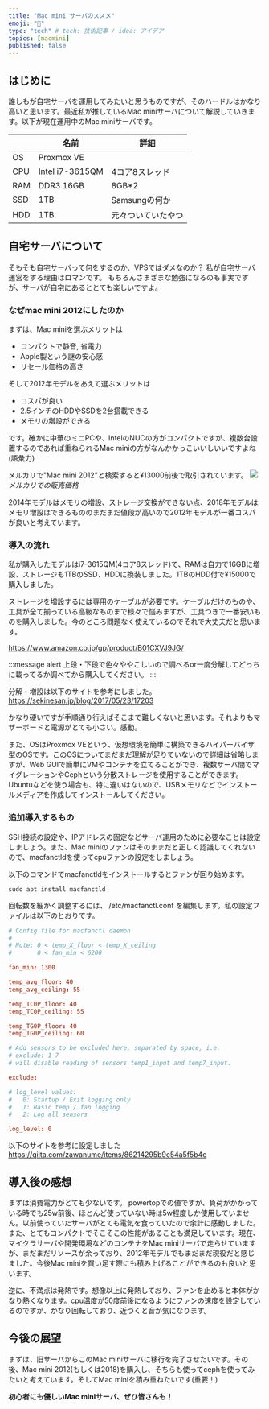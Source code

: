 ```yaml
---
title: "Mac mini サーバのススメ"
emoji: "🍎"
type: "tech" # tech: 技術記事 / idea: アイデア
topics: [macmini]
published: false
---
```


## はじめに
誰しもが自宅サーバを運用してみたいと思うものですが、そのハードルはかなり高いと思います。最近私が推しているMac miniサーバについて解説していきます。以下が現在運用中のMac miniサーバです。

|  | 名前 | 詳細 |
| ---- | ---- | ---- |
| OS | Proxmox VE |  |
| CPU | Intel i7-3615QM | 4コア8スレッド |
| RAM | DDR3 16GB | 8GB*2 |
| SSD | 1TB | Samsungの何か |
| HDD | 1TB | 元々ついていたやつ |

## 自宅サーバについて
そもそも自宅サーバって何をするのか、VPSではダメなのか？
私が自宅サーバ運営をする理由はロマンです。
もちろんさまざまな勉強になるのも事実ですが、サーバが自宅にあるととても楽しいですよ。

### なぜmac mini 2012にしたのか
まずは、Mac miniを選ぶメリットは
- コンパクトで静音, 省電力
- Apple製という謎の安心感
- リセール価格の高さ

そして2012年モデルをあえて選ぶメリットは
- コスパが良い
- 2.5インチのHDDやSSDを2台搭載できる
- メモリの増設ができる

です。確かに中華のミニPCや、IntelのNUCの方がコンパクトですが、複数台設置するのであれば重ねられるMac miniの方がなんかかっこいいしいいですよね(語彙力)

メルカリで"Mac mini 2012"と検索すると¥13000前後で取引されています。
![](/images/macmini-1.jpeg)
*メルカリでの販売価格*

2014年モデルはメモリの増設、ストレージ交換ができない点、2018年モデルはメモリ増設はできるもののまだまだ値段が高いので2012年モデルが一番コスパが良いと考えています。

### 導入の流れ
私が購入したモデルはi7-3615QM(4コア8スレッド)で、RAMは自力で16GBに増設、ストレージも1TBのSSD、HDDに換装しました。1TBのHDD付で¥15000で購入しました。

ストレージを増設するには専用のケーブルが必要です。ケーブルだけのものや、工具が全て揃っている高級なものまで様々で悩みますが、工具つきで一番安いものを購入しました。今のところ問題なく使えているのでそれで大丈夫だと思います。

https://www.amazon.co.jp/gp/product/B01CXVJ9JG/

:::message alert
上段・下段で色々ややこしいので調べるor一度分解してどっちに載ってるか調べてから購入してください。
:::

分解・増設は以下のサイトを参考にしました。
https://sekinesan.jp/blog/2017/05/23/17203

かなり硬いですが手順通り行えばそこまで難しくないと思います。それよりもマザーボードと電源がとても小さい。感動。

また、OSはProxmox VEという、仮想環境を簡単に構築できるハイパーバイザ型のOSです。このOSについてまだまだ理解が足りていないので詳細は省略しますが、Web GUIで簡単にVMやコンテナを立てることができ、複数サーバ間でマイグレーションやCephという分散ストレージを使用することができます。
Ubuntuなどを使う場合も、特に違いはないので、USBメモリなどでインストールメディアを作成してインストールしてください。

### 追加導入するもの
SSH接続の設定や、IPアドレスの固定などサーバ運用のために必要なことは設定しましょう。また、Mac miniのファンはそのままだと正しく認識してくれないので、macfanctldを使ってcpuファンの設定をしましょう。

以下のコマンドでmacfanctldをインストールするとファンが回り始めます。
```
sudo apt install macfanctld
```

回転数を細かく調整するには、 /etc/macfanctl.conf を編集します。私の設定ファイルは以下のとおりです。
```conf:macfanctl.conf
# Config file for macfanctl daemon
#
# Note: 0 < temp_X_floor < temp_X_ceiling
#       0 < fan_min < 6200

fan_min: 1300

temp_avg_floor: 40
temp_avg_ceiling: 55

temp_TC0P_floor: 40
temp_TC0P_ceiling: 55

temp_TG0P_floor: 40
temp_TG0P_ceiling: 60

# Add sensors to be excluded here, separated by space, i.e.
# exclude: 1 7
# will disable reading of sensors temp1_input and temp7_input.

exclude:

# log_level values:
#   0: Startup / Exit logging only
#   1: Basic temp / fan logging
#   2: Log all sensors

log_level: 0
```
以下のサイトを参考に設定しました
https://qiita.com/zawanume/items/86214295b9c54a5f5b4c

## 導入後の感想
まずは消費電力がとても少ないです。
powertopでの値ですが、負荷がかかっている時でも25w前後、ほとんど使っていない時は5w程度しか使用していません。以前使っていたサーバがとても電気を食っていたので余計に感動しました。
また、とてもコンパクトでそこそこの性能があることも満足しています。現在、マイクラサーバや開発環境などのコンテナをMac miniサーバで走らせていますが、まだまだリソースが余っており、2012年モデルでもまだまだ現役だと感じました。今後Mac miniを買い足す際にも積み上げることができるのも良いと思います。

逆に、不満点は発熱です。想像以上に発熱しており、ファンを止めると本体がかなり熱くなります。cpu温度が50度前後になるようにファンの速度を設定しているのですが、かなり回転しており、近づくと音が気になります。


## 今後の展望
まずは、旧サーバからこのMac miniサーバに移行を完了させたいです。その後、Mac mini 2012(もしくは2018)を購入し、そちらも使ってcephを使ってみたいと考えています。そしてMac miniを積み重ねたいです(重要！)

**初心者にも優しいMac miniサーバ、ぜひ皆さんも！**